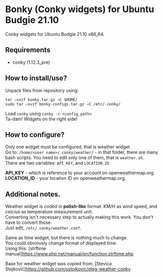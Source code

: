 # Bonky (Conky widgets) for Ubuntu Budgie 21.10
Conky widgets for Ubuntu Budgie 21.10 x86_64.

## Requirements
- conky (1.12.3_pre)

## How to install/use?

Unpack files from repository using:

    tar –xvzf bonky.tar.gz –C $HOME/
    sudo tar –xvzf bonky-configs.tar.gz –C /etc/.conky/

Load `conky` using `conky -c <config_path>`<br/>
Ta-dam! Widgets on the right side!<br/>

## How to configure?
Only one widget must be configured, that is weather widget.<br/>
Go to: `/home/<user name>/.conky/weather/` - in that folder, there are many bash scripts. You need to edit only one of them, that is `weather.sh`.<br/>
There are two variables: `API_KEY`, and `LOCATION_ID`.<br/>

**API_KEY** - which is reference to your account on openweathermap.org.<br/>
**LOCATION_ID** - your location ID on openweathermap.org.

## Additional notes.
Weather widget is coded in **polish-like** format. KM/H as wind speed, and celcius as temperature measurement unit.<br/>
Converting isn't necessary step to actually making this work. You don't have to convert those.<br/>
Just edit, `/etc/.conky/weather.conf`.<br/>

Same as time widget, but there is nothing much to change.<br/>
You could obviously change format of displayed time.<br/>
Using this: [strftime manual]https://www.php.net/manual/en/function.strftime.php<br/>

Base for weather widget was copied from: [Stevica Stojković]https://github.com/sstojkovic/eleg-weather-conky
